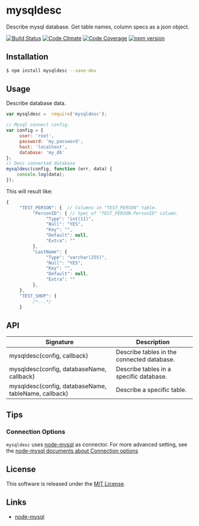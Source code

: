 mysqldesc
=========

Describe mysql database. Get table names, column specs as a json object.

<!-- Badge start -->

[![Build Status][my_travis_badge_url]][my_travis_url]
[![Code Climate][my_codeclimate_badge_url]][my_codeclimate_url]
[![Code Coverage][my_codeclimate_coverage_badge_url]][my_codeclimate_url]
[![npm version][my_npm_budge_url]][my_npm_url]

Installation
------------

```bash
$ npm install mysqldesc --save-dev
```

Usage
-----

Describe database data.

```javascript
var mysqldesc =  require('mysqldesc');

// Mysql connect config.
var config = {
     user: 'root',
     password: 'my_password',
     host: 'localhost',
     database: 'my_db'
};
// Desc connected database
mysqldesc(config, function (err, data) {
    console.log(data);
});
```

This will result like:

```javascript
{
     "TEST_PERSON": {  // Columns in "TEST_PERSON" table.
          "PersonID": { // Spec of "TEST_PERSON.PersonID" column.
               "Type": "int(11)",
               "Null": "YES",
               "Key": "",
               "Default": null,
               "Extra": ""
          },
          "LastName": {
               "Type": "varchar(255)",
               "Null": "YES",
               "Key": "",
               "Default": null,
               "Extra": ""
          },
     },
     "TEST_SHOP": {
          /*...*/
     }
```

API
------

| Signature | Description |
| --------- | ----------- |
| mysqldesc(config, callback) | Describe tables in the connected database. |
| mysqldesc(config, databaseName, callback) | Describe tables in a specific database. | 
| mysqldesc(config, databaseName, tableName, callback) | Describe  a specific table. | 


Tips
----

### Connection Options

`mysqldesc` uses [node-mysql][node_mysql_url] as connector.
For more advanced setting, see the [node-mysql documents about Connection options][node_mysql_connection_doc_url]

License
-------
This software is released under the [MIT License][my_license_url].


Links
-----

+ [node-mysql][node_mysql_url] 


<!-- Links start -->

[nodejs_url]: http://nodejs.org/
[node_mysql_url]: https://github.com/felixge/node-mysql/
[node_mysql_connection_doc_url]: https://github.com/felixge/node-mysql/#connection-options
[npm_url]: https://www.npmjs.com/
[nvm_url]: https://github.com/creationix/nvm
[bitdeli_url]: https://bitdeli.com/free
[my_bitdeli_badge_url]: https://d2weczhvl823v0.cloudfront.net/okunishinishi/node-mysqldesc/trend.png
[my_repo_url]: https://github.com/okunishinishi/node-mysqldesc
[my_travis_url]: http://travis-ci.org/okunishinishi/node-mysqldesc
[my_travis_badge_url]: http://img.shields.io/travis/okunishinishi/node-mysqldesc.svg?style=flat
[my_license_url]: https://github.com/okunishinishi/node-mysqldesc/blob/master/LICENSE
[my_codeclimate_url]: http://codeclimate.com/github/okunishinishi/node-mysqldesc
[my_codeclimate_badge_url]: http://img.shields.io/codeclimate/github/okunishinishi/node-mysqldesc.svg?style=flat
[my_codeclimate_coverage_badge_url]: http://img.shields.io/codeclimate/coverage/github/okunishinishi/node-mysqldesc.svg?style=flat
[my_apiguide_url]: http://okunishinishi.github.io/node-mysqldesc/apiguide
[my_lib_apiguide_url]: http://okunishinishi.github.io/node-mysqldesc/apiguide/module-mysqldesc_lib.html
[my_coverage_url]: http://okunishinishi.github.io/node-mysqldesc/coverage/lcov-report
[my_coverage_report_url]: http://okunishinishi.github.io/node-mysqldesc/coverage/lcov-report/
[my_gratipay_url]: https://gratipay.com/okunishinishi/
[my_gratipay_budge_url]: http://img.shields.io/gratipay/okunishinishi.svg?style=flat
[my_npm_url]: http://www.npmjs.org/package/mysqldesc
[my_npm_budge_url]: http://img.shields.io/npm/v/mysqldesc.svg?style=flat
[my_tag_url]: http://github.com/okunishinishi/node-mysqldesc/releases/tag/
[my_tag_badge_url]: http://img.shields.io/github/tag/okunishinishi/node-mysqldesc.svg?style=flat
